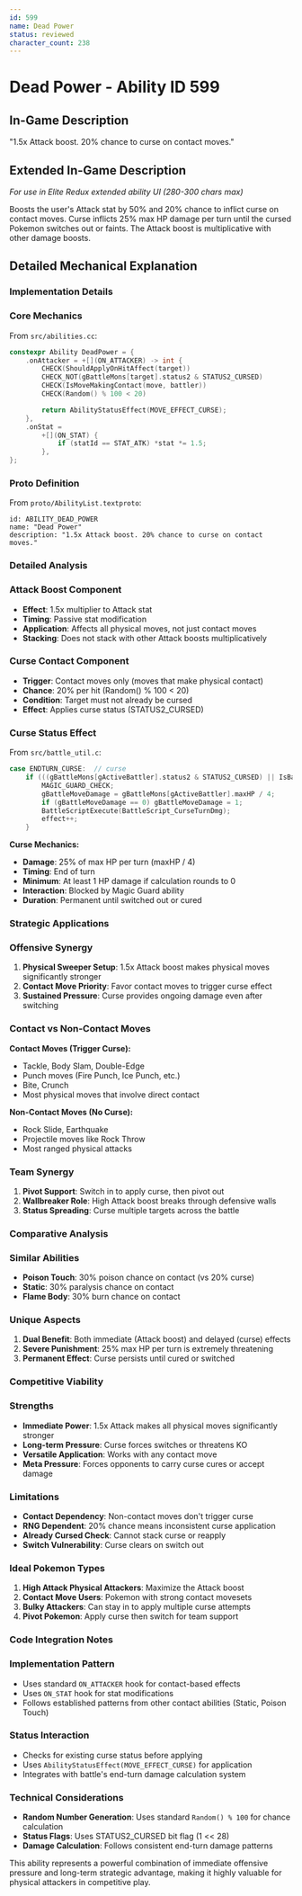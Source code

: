 ```yaml
---
id: 599
name: Dead Power
status: reviewed
character_count: 238
---
```


# Dead Power - Ability ID 599

## In-Game Description
"1.5x Attack boost. 20% chance to curse on contact moves."

## Extended In-Game Description
*For use in Elite Redux extended ability UI (280-300 chars max)*

Boosts the user's Attack stat by 50% and 20% chance to inflict curse on contact moves. Curse inflicts 25% max HP damage per turn until the cursed Pokemon switches out or faints. The Attack boost is multiplicative with other damage boosts.

## Detailed Mechanical Explanation

### Implementation Details

### Core Mechanics
From `src/abilities.cc`:
```cpp
constexpr Ability DeadPower = {
    .onAttacker = +[](ON_ATTACKER) -> int {
        CHECK(ShouldApplyOnHitAffect(target))
        CHECK_NOT(gBattleMons[target].status2 & STATUS2_CURSED)
        CHECK(IsMoveMakingContact(move, battler))
        CHECK(Random() % 100 < 20)

        return AbilityStatusEffect(MOVE_EFFECT_CURSE);
    },
    .onStat =
        +[](ON_STAT) {
            if (statId == STAT_ATK) *stat *= 1.5;
        },
};
```

### Proto Definition
From `proto/AbilityList.textproto`:
```
id: ABILITY_DEAD_POWER
name: "Dead Power"
description: "1.5x Attack boost. 20% chance to curse on contact moves."
```

### Detailed Analysis

### Attack Boost Component
- **Effect**: 1.5x multiplier to Attack stat
- **Timing**: Passive stat modification
- **Application**: Affects all physical moves, not just contact moves
- **Stacking**: Does not stack with other Attack boosts multiplicatively

### Curse Contact Component
- **Trigger**: Contact moves only (moves that make physical contact)
- **Chance**: 20% per hit (Random() % 100 < 20)
- **Condition**: Target must not already be cursed
- **Effect**: Applies curse status (STATUS2_CURSED)

### Curse Status Effect
From `src/battle_util.c`:
```c
case ENDTURN_CURSE:  // curse
    if (((gBattleMons[gActiveBattler].status2 & STATUS2_CURSED) || IsBattlerCursed(gActiveBattler)) && gBattleMons[gActiveBattler].hp != 0) {
        MAGIC_GUARD_CHECK;
        gBattleMoveDamage = gBattleMons[gActiveBattler].maxHP / 4;
        if (gBattleMoveDamage == 0) gBattleMoveDamage = 1;
        BattleScriptExecute(BattleScript_CurseTurnDmg);
        effect++;
    }
```

**Curse Mechanics:**
- **Damage**: 25% of max HP per turn (maxHP / 4)
- **Timing**: End of turn
- **Minimum**: At least 1 HP damage if calculation rounds to 0
- **Interaction**: Blocked by Magic Guard ability
- **Duration**: Permanent until switched out or cured

### Strategic Applications

### Offensive Synergy
1. **Physical Sweeper Setup**: 1.5x Attack boost makes physical moves significantly stronger
2. **Contact Move Priority**: Favor contact moves to trigger curse effect
3. **Sustained Pressure**: Curse provides ongoing damage even after switching

### Contact vs Non-Contact Moves
**Contact Moves (Trigger Curse):**
- Tackle, Body Slam, Double-Edge
- Punch moves (Fire Punch, Ice Punch, etc.)
- Bite, Crunch
- Most physical moves that involve direct contact

**Non-Contact Moves (No Curse):**
- Rock Slide, Earthquake
- Projectile moves like Rock Throw
- Most ranged physical attacks

### Team Synergy
1. **Pivot Support**: Switch in to apply curse, then pivot out
2. **Wallbreaker Role**: High Attack boost breaks through defensive walls
3. **Status Spreading**: Curse multiple targets across the battle

### Comparative Analysis

### Similar Abilities
- **Poison Touch**: 30% poison chance on contact (vs 20% curse)
- **Static**: 30% paralysis chance on contact
- **Flame Body**: 30% burn chance on contact

### Unique Aspects
1. **Dual Benefit**: Both immediate (Attack boost) and delayed (curse) effects
2. **Severe Punishment**: 25% max HP per turn is extremely threatening
3. **Permanent Effect**: Curse persists until cured or switched

### Competitive Viability

### Strengths
- **Immediate Power**: 1.5x Attack makes all physical moves significantly stronger
- **Long-term Pressure**: Curse forces switches or threatens KO
- **Versatile Application**: Works with any contact move
- **Meta Pressure**: Forces opponents to carry curse cures or accept damage

### Limitations
- **Contact Dependency**: Non-contact moves don't trigger curse
- **RNG Dependent**: 20% chance means inconsistent curse application
- **Already Cursed Check**: Cannot stack curse or reapply
- **Switch Vulnerability**: Curse clears on switch out

### Ideal Pokemon Types
1. **High Attack Physical Attackers**: Maximize the Attack boost
2. **Contact Move Users**: Pokemon with strong contact movesets
3. **Bulky Attackers**: Can stay in to apply multiple curse attempts
4. **Pivot Pokemon**: Apply curse then switch for team support

### Code Integration Notes

### Implementation Pattern
- Uses standard `ON_ATTACKER` hook for contact-based effects
- Uses `ON_STAT` hook for stat modifications
- Follows established patterns from other contact abilities (Static, Poison Touch)

### Status Interaction
- Checks for existing curse status before applying
- Uses `AbilityStatusEffect(MOVE_EFFECT_CURSE)` for application
- Integrates with battle's end-turn damage calculation system

### Technical Considerations
- **Random Number Generation**: Uses standard `Random() % 100` for chance calculation
- **Status Flags**: Uses STATUS2_CURSED bit flag (1 << 28)
- **Damage Calculation**: Follows consistent end-turn damage patterns

This ability represents a powerful combination of immediate offensive pressure and long-term strategic advantage, making it highly valuable for physical attackers in competitive play.